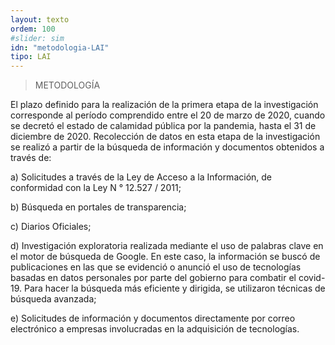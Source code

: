 ```yaml
---
layout: texto
ordem: 100
#slider: sim
idn: "metodologia-LAI"
tipo: LAI
---
```


> METODOLOGÍA

El plazo definido para la realización de la primera etapa de la investigación corresponde al período comprendido entre el 20 de marzo de 2020, cuando se decretó el estado de calamidad pública por la pandemia, hasta el 31 de diciembre de 2020. Recolección de datos en esta etapa de la investigación se realizó a partir de la búsqueda de información y documentos obtenidos a través de:<br>

<span class="itens">a)</span> Solicitudes a través de la Ley de Acceso a la Información, de conformidad con la Ley N ° 12.527 / 2011;

<span class="itens">b)</span> Búsqueda en portales de transparencia;

<span class="itens">c)</span> Diarios Oficiales;

<span class="itens">d)</span> Investigación exploratoria realizada mediante el uso de palabras clave en el motor de búsqueda de Google. En este caso, la información se buscó de publicaciones en las que se evidenció o anunció el uso de tecnologías basadas en datos personales por parte del gobierno para combatir el covid-19. Para hacer la búsqueda más eficiente y dirigida, se utilizaron técnicas de búsqueda avanzada;

<span class="itens">e)</span> Solicitudes de información y documentos directamente por correo electrónico a empresas involucradas en la adquisición de tecnologías.
